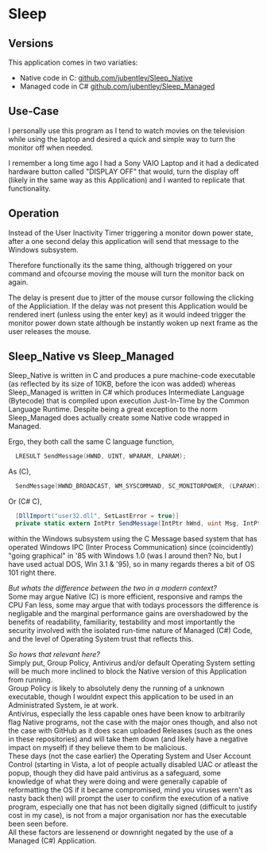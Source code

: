 # Sleep

## Versions
This application comes in two variaties:
* Native code in C: [github.com/jubentley/Sleep_Native ](https://github.com/jubentley/Sleep_Native)
* Managed code in C# [github.com/jubentley/Sleep_Managed](https://github.com/jubentley/Sleep_Managed)

## Use-Case
I personally use this program as I tend to watch movies on the television while using the laptop and desired a quick and simple way to turn the monitor off when needed.

I remember a long time ago I had a Sony VAIO Laptop and it had a dedicated hardware button called "DISPLAY OFF" that would, turn the display off (likely in the same way as this Application) and I wanted to replicate that functionality.

## Operation

Instead of the User Inactivity Timer triggering a monitor down power state, after a one second delay this application will 
send that message to the Windows 
subsystem.

Therefore functionally its the same thing, although triggered on your command and ofcourse moving the mouse will turn the monitor back on again.

The delay is present due to jitter of the mouse cursor following the clicking of the Appliciation. If the delay was not present this Application would be rendered inert (unless using the enter key) as it would indeed trigger the monitor power down state although be instantly woken up next frame as the user releases the mouse.

## Sleep_Native vs Sleep_Managed
Sleep_Native is written in C and produces a pure machine-code executable (as reflected by its size of 10KB, before the icon was added) whereas Sleep_Managed is written in C# which produces Intermediate Language (Bytecode) that is compiled upon execution Just-In-Time by the Common Language Runtime. Despite being a great exception to the norm Sleep_Managed does actually create some Native code wrapped in Managed.

Ergo, they both call the same C language function,
```C
  LRESULT SendMessage(HWND, UINT, WPARAM, LPARAM);
```
As (C),
```C
  SendMessage(HWND_BROADCAST, WM_SYSCOMMAND, SC_MONITORPOWER, (LPARAM)2);
```
Or (C# C),
```C#
  [DllImport("user32.dll", SetLastError = true)]
  private static extern IntPtr SendMessage(IntPtr hWnd, uint Msg, IntPtr wParam, IntPtr lParam);
```
        
within the Windows subsystem 
using the C Message based system that has operated Windows IPC (Inter Process Communication) since (coincidently) 
"going graphical" in '85 with Windows 1.0 (was I around then? No, but I have used actual DOS, Win 3.1 & '95), so in many regards theres a bit of OS 101 right there.

<i>But whats the difference between the two in a modern context?</i> \
Some may argue Native (C) is more efficient, responsive and ramps the CPU Fan less, some may argue that with todays processors the difference is negligable and 
the marginal performance gains are overshadowed by the benefits of readability, familiarity, testability and most importantly the security involved with the 
isolated run-time nature of Managed (C#) Code, and the level of Operating System trust that reflects this.

<i>So hows that relevant here?</i> \
Simply put, Group Policy, Antivirus and/or default Operating System setting will be much more inclined to block the Native version of this Application from running.<br>
Group Policy is likely to absolutely deny the running of a unknown executable, though I wouldnt expect this application to be used in an Administrated System, ie at work.<br>
Antivirus, especially the less capable ones have been know to arbitrarily flag Native programs, not the case with the major ones though, and also not the case with GitHub as it does scan uploaded Releases (such as the ones in these repositories) and will take them down (and likely have a negative impact on myself) if they believe them to be malicious.<br>
These days (not the case earlier) the Operating System and User Account Control (starting in Vista, a lot of people actually disabled UAC or atleast the popup, though they did have paid antivirus as a safeguard, some knowledge of what they were doing and were generally capable of reformatting the OS if it became compromised, mind you viruses wern't as nasty back then) will prompt the user to confirm the execution of a native program, especially one that has not been digitally signed (difficult to justify cost in my case), is not from a major organisation nor has the executable been seen before.<br>
All these factors are lessenend or downright negated by the use of a Managed (C#) Application.
